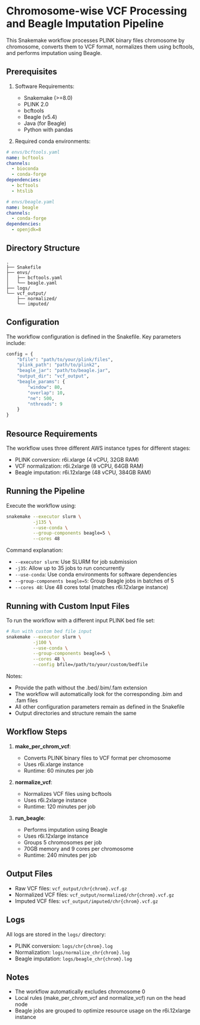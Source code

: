 # Chromosome-wise VCF Processing and Beagle Imputation Pipeline

This Snakemake workflow processes PLINK binary files chromosome by chromosome, converts them to VCF format, normalizes them using bcftools, and performs imputation using Beagle.

## Prerequisites

1. Software Requirements:
   - Snakemake (>=8.0)
   - PLINK 2.0
   - bcftools
   - Beagle (v5.4)
   - Java (for Beagle)
   - Python with pandas

2. Required conda environments:

```yaml
# envs/bcftools.yaml
name: bcftools
channels:
  - bioconda
  - conda-forge
dependencies:
  - bcftools
  - htslib

# envs/beagle.yaml
name: beagle
channels:
  - conda-forge
dependencies:
  - openjdk=8
```

## Directory Structure
```
.
├── Snakefile
├── envs/
│   ├── bcftools.yaml
│   └── beagle.yaml
├── logs/
└── vcf_output/
    ├── normalized/
    └── imputed/
```

## Configuration

The workflow configuration is defined in the Snakefile. Key parameters include:

```python
config = {
    "bfile": "path/to/your/plink/files",
    "plink_path": "path/to/plink2",
    "beagle_jar": "path/to/beagle.jar",
    "output_dir": "vcf_output",
    "beagle_params": {
        "window": 80,
        "overlap": 10,
        "ne": 500,
        "nthreads": 9
    }
}
```

## Resource Requirements

The workflow uses three different AWS instance types for different stages:
- PLINK conversion: r6i.xlarge (4 vCPU, 32GB RAM)
- VCF normalization: r6i.2xlarge (8 vCPU, 64GB RAM)
- Beagle imputation: r6i.12xlarge (48 vCPU, 384GB RAM)

## Running the Pipeline

Execute the workflow using:

```bash
snakemake --executor slurm \
          -j135 \
          --use-conda \
          --group-components beagle=5 \
          --cores 48
```

Command explanation:
- `--executor slurm`: Use SLURM for job submission
- `-j35`: Allow up to 35 jobs to run concurrently
- `--use-conda`: Use conda environments for software dependencies
- `--group-components beagle=5`: Group Beagle jobs in batches of 5
- `--cores 48`: Use 48 cores total (matches r6i.12xlarge instance)

## Running with Custom Input Files

To run the workflow with a different input PLINK bed file set:

```bash
# Run with custom bed file input
snakemake --executor slurm \
          -j100 \
          --use-conda \
          --group-components beagle=5 \
          --cores 48 \
          --config bfile=/path/to/your/custom/bedfile
```

Notes:
- Provide the path without the .bed/.bim/.fam extension
- The workflow will automatically look for the corresponding .bim and .fam files
- All other configuration parameters remain as defined in the Snakefile
- Output directories and structure remain the same

## Workflow Steps

1. **make_per_chrom_vcf**: 
   - Converts PLINK binary files to VCF format per chromosome
   - Uses r6i.xlarge instance
   - Runtime: 60 minutes per job

2. **normalize_vcf**: 
   - Normalizes VCF files using bcftools
   - Uses r6i.2xlarge instance
   - Runtime: 120 minutes per job

3. **run_beagle**: 
   - Performs imputation using Beagle
   - Uses r6i.12xlarge instance
   - Groups 5 chromosomes per job
   - 70GB memory and 9 cores per chromosome
   - Runtime: 240 minutes per job

## Output Files

- Raw VCF files: `vcf_output/chr{chrom}.vcf.gz`
- Normalized VCF files: `vcf_output/normalized/chr{chrom}.vcf.gz`
- Imputed VCF files: `vcf_output/imputed/chr{chrom}.vcf.gz`

## Logs

All logs are stored in the `logs/` directory:
- PLINK conversion: `logs/chr{chrom}.log`
- Normalization: `logs/normalize_chr{chrom}.log`
- Beagle imputation: `logs/beagle_chr{chrom}.log`

## Notes

- The workflow automatically excludes chromosome 0
- Local rules (make_per_chrom_vcf and normalize_vcf) run on the head node
- Beagle jobs are grouped to optimize resource usage on the r6i.12xlarge instance